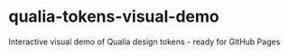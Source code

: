 # qualia-tokens-visual-demo
Interactive visual demo of Qualia design tokens - ready for GitHub Pages

